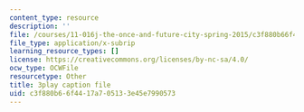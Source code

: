 ```yaml
---
content_type: resource
description: ''
file: /courses/11-016j-the-once-and-future-city-spring-2015/c3f880b66f4417a705133e45e7990573_LJNAUHOmpAY.srt
file_type: application/x-subrip
learning_resource_types: []
license: https://creativecommons.org/licenses/by-nc-sa/4.0/
ocw_type: OCWFile
resourcetype: Other
title: 3play caption file
uid: c3f880b6-6f44-17a7-0513-3e45e7990573
---
```

